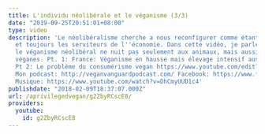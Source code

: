 ```yaml
---
title: L'individu néolibérale et le véganisme (3/3)
date: "2019-09-25T20:51:01+08:00"
type: video
description: 'Le néolibéralisme cherche a nous reconfigurer comme étant seulement
  et toujours les serviteurs de l''économie. Dans cette vidéo, je parle du fait que
  le véganisme néolibéral ne nuit pas seulement aux animaux, mais aussi aux activistes
  véganes. Pt. 1: France: Véganisme en hausse mais élevage intensif aussi ?! https://www.youtube.com/edit?o=U&video_id=VAJvOvI0U8Q
  Pt 2: Le problème du consumérisme vegan https://www.youtube.com/edit?o=U&video_id=15m7bPwtaUM
  Mon podcast: http://veganvanguardpodcast.com/ Facebook: https://www.facebook.com/aprivilegedvegan/
  Musique: https://www.youtube.com/watch?v=DhCmyUUD1c4'
publishdate: "2018-02-09T18:37:07.000Z"
url: /aprivilegedvegan/g2ZbyRCscE8/
providers:
  youtube:
    id: g2ZbyRCscE8
---
```

